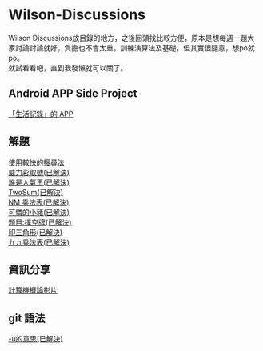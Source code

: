 # Wilson-Discussions
Wilson Discussions放目錄的地方，之後回頭找比較方便，原本是想每週一題大家討論討論就好，負擔也不會太重，訓練演算法及基礎，但其實很隨意，想po就po。<br />
就試看看吧，直到我發懶就可以關了。<br />

## Android APP Side Project
[「生活記錄」的 APP](https://github.com/orgs/BeginnerStudy/teams/wilson/discussions/10)<br />

## 解題
[使用較快的搜尋法](https://github.com/orgs/BeginnerStudy/teams/wilson/discussions/12)<br />
[威力彩取號(已解決)](https://github.com/orgs/BeginnerStudy/teams/wilson/discussions/11)<br />
[誰是人氣王(已解決)](https://github.com/orgs/BeginnerStudy/teams/wilson/discussions/9)<br />
[TwoSum(已解決)](https://github.com/orgs/BeginnerStudy/teams/wilson/discussions/7)<br />
[NM 乘法表(已解決)](https://github.com/orgs/BeginnerStudy/teams/wilson/discussions/6)<br />
[可憐的小豬(已解決)](https://github.com/orgs/BeginnerStudy/teams/wilson/discussions/5)<br />
[題目:撲克牌(已解決)](https://github.com/orgs/BeginnerStudy/teams/wilson/discussions/4)<br />
[印三角形(已解決)](https://github.com/orgs/BeginnerStudy/teams/wilson/discussions/3)<br />
[九九乘法表(已解決)](https://github.com/orgs/BeginnerStudy/teams/wilson/discussions/2)<br />


## 資訊分享

[計算機概論影片](https://github.com/orgs/BeginnerStudy/teams/wilson/discussions/1)<br />

## git 語法

[-u的意思(已解決)](https://github.com/orgs/BeginnerStudy/teams/wilson/discussions/8)<br />
